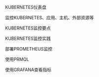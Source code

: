 KUBERNETES仪表盘

监控KUBERNETES、应用、主机、外部资源等

KUBERNETES监控要点

KUBERNETES监控实践

部署PROMETHEUS监控

使用PRMQL

使用GRAFANA查看指标